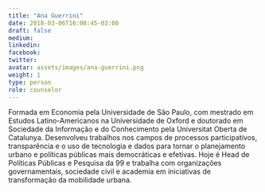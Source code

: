 ```yaml
---
title: "Ana Guerrini"
date: 2018-03-06T16:08:45-03:00
draft: false
medium:
linkedin:
facebook:
twitter:
avatar: assets/images/ana-guerrini.png
weight: 1
type: person
role: counselor
---
```


Formada em Economia pela Universidade de São Paulo, com mestrado em Estudos Latino-Americanos na Universidade de Oxford e doutorado em Sociedade da Informação e do Conhecimento pela Universitat Oberta de Catalunya. Desenvolveu trabalhos nos campos de processos participativos, transparência e o uso de tecnologia e dados para tornar o planejamento urbano e políticas públicas mais democráticas e efetivas. Hoje é Head de Políticas Públicas e Pesquisa da 99 e trabalha com organizações governamentais, sociedade civil e academia em iniciativas de transformação da mobilidade urbana.
